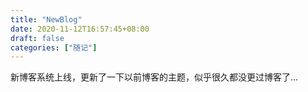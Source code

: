 ```yaml
---
title: "NewBlog"
date: 2020-11-12T16:57:45+08:00
draft: false
categories: ["随记"]
---
```


新博客系统上线，更新了一下以前博客的主题，似乎很久都没更过博客了...